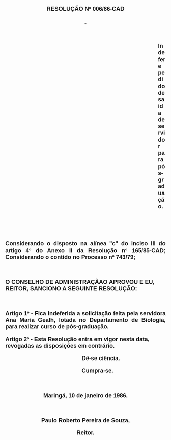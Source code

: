<BODY>

<B><FONT FACE="Arial" SIZE=4><P ALIGN="CENTER">RESOLU&Ccedil;&Atilde;O Nº 006/86-CAD</P>
<U><P ALIGN="CENTER"></P>
<P ALIGN="CENTER">&nbsp;</P>
</U><P ALIGN="CENTER">&nbsp;</P><DIR>
<DIR>
<DIR>
<DIR>
<DIR>
<DIR>
<DIR>
<DIR>
<DIR>
<DIR>
<DIR>
<DIR>

<P ALIGN="JUSTIFY">Indefere pedido de sa&iacute;da de servidor para p&oacute;s-gradua&ccedil;&atilde;o.</P>
</B>
<P>&nbsp;</P>
<P>&nbsp;</P></DIR>
</DIR>
</DIR>
</DIR>
</DIR>
</DIR>
</DIR>
</DIR>
</DIR>
</DIR>
</DIR>
</DIR>

<P ALIGN="JUSTIFY">Considerando o disposto na al&iacute;nea "c" do inciso III do artigo 4° do Anexo II da Resolu&ccedil;&atilde;o n° 165/85-CAD; Considerando o contido no Processo nº 743/79;</P>

<P>&nbsp;</P>
<B><P>O CONSELHO DE ADMINISTRA&Ccedil;&Atilde;AO APROVOU E EU, REITOR, SANCIONO A SEGUINTE RESOLU&Ccedil;&Atilde;O:</P>

<P>&nbsp;</P>
</B><P ALIGN="JUSTIFY">Artigo 1º - Fica indeferida a solicita&ccedil;&atilde;o feita pela servidora Ana Maria Gealh, lotada no Departamento de Biologia, para realizar curso de p&oacute;s-gradua&ccedil;&atilde;o.</P>
<P>Artigo 2º - Esta Resolu&ccedil;&atilde;o entra em vigor nesta data, revogadas as disposi&ccedil;&otilde;es em contr&aacute;rio.</P><DIR>
<DIR>
<DIR>
<DIR>
<DIR>
<DIR>

<P>D&ecirc;-se ci&ecirc;ncia.</P>
<P>Cumpra-se.</P>

<P>&nbsp;</P></DIR>
</DIR>
</DIR>
</DIR>
</DIR>
</DIR>

<P ALIGN="CENTER">Maring&aacute;, 10 de janeiro de 1986.</P>
<P ALIGN="CENTER"></P>
<P ALIGN="CENTER">&nbsp;</P>
<P ALIGN="CENTER">Paulo Roberto Pereira de Souza,</P>
<P ALIGN="CENTER">Reitor.</P>
</FONT></BODY>

